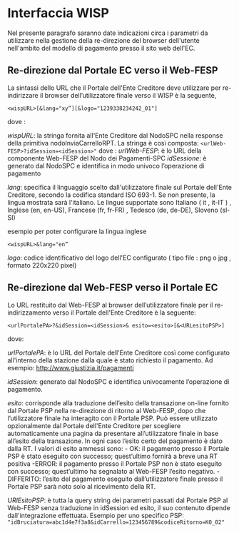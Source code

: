 # Interfaccia WISP

Nel presente paragrafo saranno date indicazioni circa i parametri da utilizzare nella gestione della re-direzione del browser dell'utente nell'ambito del modello di pagamento presso il sito web dell'EC.

## Re-direzione dal Portale EC verso il Web-FESP

La sintassi dello URL che il Portale dell'Ente Creditore deve utilizzare per re-indirizzare il browser dell’utilizzatore finale verso il WISP è la seguente,

`<wispURL>[&lang="xy”][&logo="1239338234242_01"]`

dove :

*wispURL*:  la stringa fornita all'Ente Creditore dal NodoSPC nella response della primitiva nodoInviaCarrelloRPT. La stringa è così composta:
            `<urlWeb-FESP>?idSession=<idSession>"`
            dove :
                *urlWeb-FESP*:  è lo URL della componente Web-FESP del Nodo dei Pagamenti-SPC
                *idSessione*:   è generato dal NodoSPC e identifica in modo univoco l’operazione di pagamento

*lang*:     specifica il linguaggio scelto dall'utilizzatore finale sul Portale dell'Ente Creditore, secondo la codifica standard ISO 693-1. Se non presente, la lingua mostrata sarà l'italiano. Le lingue supportate sono Italiano ( it , it-IT ) , Inglese (en, en-US), Francese (fr, fr-FR) , Tedesco (de, de-DE), Sloveno (sl-SI)

esempio per poter configurare la lingua inglese 

`<wispURL>&lang="en”`

*logo*: codice identificativo del logo dell'EC configurato ( tipo file : png o jpg , formato 220x220 pixel)

## Re-direzione dal Web-FESP verso il Portale EC

Lo URL restituito dal Web-FESP al browser dell’utilizzatore finale per il re-indirizzamento verso il Portale dell'Ente Creditore è la seguente:

`<urlPortalePA>?&idSession=<idSession>& esito=<esito>[&<URLesitoPSP>]`

dove:

*urlPortalePA*: è lo URL del Portale dell'Ente Creditore così come configurato all'interno della stazione dalla quale è stato richiesto il pagamento. Ad esempio: http://www.giustizia.it/pagamenti

*idSession*:    generato dal NodoSPC e identifica univocamente l’operazione di pagamento.

*esito*:        corrisponde alla traduzione dell’esito della transazione on-line fornito dal Portale PSP nella re-direzione di ritorno al Web-FESP, dopo che l’utilizzatore finale ha interagito con il Portale PSP. Può essere utilizzato opzionalmente dal Portale dell'Ente Creditore per scegliere automaticamente una pagina da presentare all’utilizzatore finale in base all’esito della transazione. In ogni caso l’esito certo del pagamento è dato dalla RT. I valori di esito ammessi sono:
    - OK: il pagamento presso il Portale PSP è stato eseguito con successo; quest’ultimo fornirà a breve una RT positiva
    -ERROR: il pagamento presso il Portale PSP non è stato eseguito con successo; quest’ultimo ha segnalato al Web-FESP l’esito negativo.
    -DIFFERITO: l’esito del pagamento eseguito dall’utilizzatore finale presso il Portale PSP sarà noto solo al ricevimento della RT.

*URlEsitoPSP*:  è tutta la query string dei parametri passati dal Portale PSP al Web-FESP senza traduzione in idSession ed esito, il suo contenuto dipende dall'integrazione effettuata. Esempio per uno specifico PSP:
`"idBruciatura=abc1d4e7f3a8&idCarrello=123456789&codiceRitorno=KO_02"`
